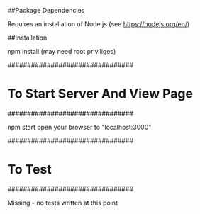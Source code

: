 ##Package Dependencies

Requires an installation of Node.js
(see https://nodejs.org/en/)

##Installation

npm install
(may need root priviliges)

################################
# To Start Server And View Page
################################

npm start
open your browser to "localhost:3000"

################################
# To Test
################################

Missing - no tests written at this point
